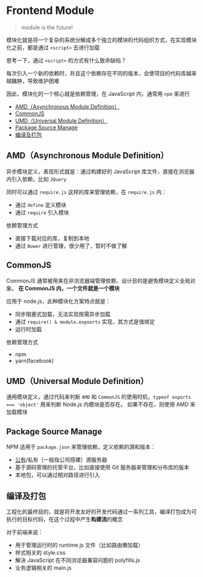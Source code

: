 # Frontend Module

> module is the future!

模块化就是将一个复杂的系统分解成多个独立的模块的代码组织方式，在实现模块化之前，都是通过 `<script>` 去进行加载

思考一下，通过 `<script>` 的方式有什么致命缺陷？

每次引入一个新的依赖时，并且这个依赖存在不同的版本，会使项目的代码库越来越臃肿，导致维护困难

因此，模块化的一个核心就是依赖管理，在 JavaScript 内，通常用 `npm` 来进行

<!-- MarkdownTOC -->

- [AMD（Asynchronous Module Definition）](#amd%EF%BC%88asynchronous-module-definition%EF%BC%89)
- [CommonJS](#commonjs)
- [UMD（Universal Module Definition）](#umd%EF%BC%88universal-module-definition%EF%BC%89)
- [Package Source Manage](#package-source-manage)
- [编译及打包](#%E7%BC%96%E8%AF%91%E5%8F%8A%E6%89%93%E5%8C%85)

<!-- /MarkdownTOC -->


## AMD（Asynchronous Module Definition）

异步模块定义，表现形式就是：通过构建好的 JavaScript 库文件，直接在浏览器内引入依赖，比如 `JQuery`

同时可以通过 `require.js` 这样的库来管理依赖，在 `require.js` 内：
- 通过 `define` 定义模块
- 通过 `require` 引入模块

依赖管理方式
- 直接下载对应的库，复制到本地
- 通过 `Bower` 进行管理，很少用了，暂时不做了解

## CommonJS

CommonJS 通常被用来在非浏览器端管理依赖，设计目的是避免模块定义全局对象。
**在 CommonJS 内，一个文件就是一个模块**

应用于 node.js，此种模块化方案特点就是：
- 同步阻塞式加载，无法实现按需异步加载
- 通过 `require() & module.expoorts` 实现，其方式是值绑定
- 运行时加载

依赖管理方式
- npm
- yarn(facebook)

## UMD（Universal Module Definition）

通用模块定义，通过代码来判断 `AMD` 和 `CommonJS` 的使用时机，`typeof exports === 'object'` 用来判断 Node.js 内模块是否存在。
如果不存在，则使用 AMD 来加载模块


## Package Source Manage

NPM 适用于 `package.json` 来管理依赖，定义依赖的源和版本：
- [公有](https://www.npmjs.com/)/私有（一般指公司搭建）源服务器
- 基于源码管理的托管平台，比如直接使用 Git 服务器来管理和分布库的版本
- 本地包，可以通过相对路径进行引入

## 编译及打包

工程化的最终目的，就是将开发友好的开发代码通过一系列工具，编译打包成为可执行的目标代码，在这个过程中产生**构建流**的概念

对于前端来说：
- 用于管理运行时的 runtime.js 文件（比如路由懒加载）
- 样式相关的 style.css
- 解决 JavaScript 在不同浏览器兼容问题的 polyfills.js
- 业务逻辑相关的 main.js


